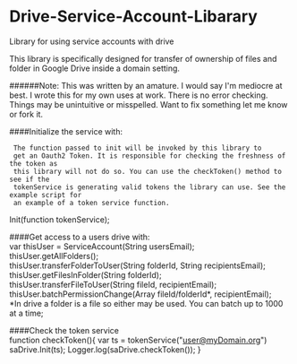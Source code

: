 # Drive-Service-Account-Libarary
Library for using service accounts with drive

This library is specifically designed for transfer of ownership of files and folder in Google Drive inside a domain setting.

######Note: This was written by an amature. I would say I'm mediocre at best. I wrote this for my own uses at work.  There is no error checking. Things may be unintuitive or misspelled. Want to fix something let me know or fork it.  


####Initialize the service with: 

     The function passed to init will be invoked by this library to  
     get an Oauth2 Token. It is responsible for checking the freshness of the token as  
     this library will not do so. You can use the checkToken() method to see if the  
     tokenService is generating valid tokens the library can use. See the example script for  
     an example of a token service function.     

Init(function tokenService);  

 
####Get access to a users drive with:  
var thisUser = ServiceAccount(String usersEmail);  
thisUser.getAllFolders();  
thisUser.transferFolderToUser(String folderId, String recipientsEmail);  
thisUser.getFilesInFolder(String folderId);  
thisUser.transferFileToUser(String fileId, recipientEmail);  
thisUser.batchPermissionChange(Array fileId/folderId*, recipientEmail);  
    *In drive a folder is a file so either may be used. You can batch up to 1000 at a time;  
    
 
####Check the token service  
    function checkToken(){
      var ts = tokenService("user@myDomain.org")
      saDrive.Init(ts);
      Logger.log(saDrive.checkToken());
    }
